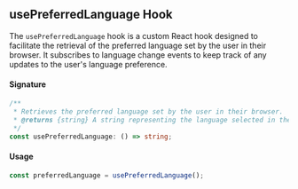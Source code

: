 ## usePreferredLanguage Hook

The `usePreferredLanguage` hook is a custom React hook designed to facilitate the retrieval of the preferred language set by the user in their browser. It subscribes to language change events to keep track of any updates to the user's language preference.


#### Signature

```typescript
/**
 * Retrieves the preferred language set by the user in their browser.
 * @returns {string} A string representing the language selected in the browser.
 */
const usePreferredLanguage: () => string;
```

#### Usage

```javascript
const preferredLanguage = usePreferredLanguage();
```
